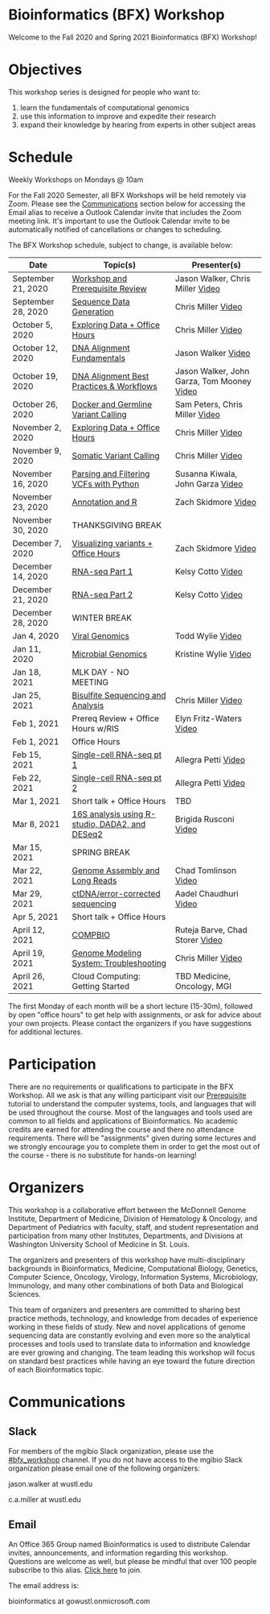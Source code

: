 # Bioinformatics (BFX) Workshop

Welcome to the Fall 2020 and Spring 2021 Bioinformatics (BFX) Workshop! 

# Objectives

This workshop series is designed for people who want to:
1) learn the fundamentals of computational genomics
2) use this information to improve and expedite their research
3) expand their knowledge by hearing from experts in other subject areas

# Schedule

Weekly Workshops on Mondays @ 10am

For the Fall 2020 Semester, all BFX Workshops will be held remotely via Zoom. Please see the [Communications](https://github.com/genome/bfx-workshop/blob/master/README.md#communications) section below for accessing the Email alias to receive a Outlook Calendar invite that includes the Zoom meeting link. It's important to use the Outlook Calendar invite to be automatically notified of cancellations or changes to scheduling. 

The BFX Workshop schedule, subject to change, is available below:

|Date|Topic(s)|Presenter(s)|
|----|--------|------------|
| September 21, 2020 | [Workshop and Prerequisite Review](https://github.com/genome/bfx-workshop/tree/master/lectures/week_01) | Jason Walker, Chris Miller [Video](https://wustl.box.com/s/d6e1rqybagbi0nlo8abess4t4hjq5d6x) |
| September 28, 2020 | [Sequence Data Generation](https://github.com/genome/bfx-workshop/tree/master/lectures/week_02) | Chris Miller [Video](https://wustl.box.com/s/33hp9a9e20m0gteavq46a5d2a16u2fe4) |
| October 5, 2020 | [Exploring Data + Office Hours](https://github.com/genome/bfx-workshop/tree/master/lectures/week_03) | Chris Miller [Video](https://wustl.box.com/s/izp40y14wtrgags79a0tjej36hvqkglf)|
| October 12, 2020 | [DNA Alignment Fundamentals](https://github.com/genome/bfx-workshop/blob/master/lectures/week_04) | Jason Walker [Video](https://wustl.box.com/s/7a3utaz585558lmg5y8e3wx35q4rvy4t)|
| October 19, 2020 | [DNA Alignment Best Practices & Workflows](https://github.com/genome/bfx-workshop/blob/master/lectures/week_05) | Jason Walker, John Garza, Tom Mooney [Video](https://wustl.box.com/s/bc4m5bcv0cylocx12kry2kr74itd8xgs) |
| October 26, 2020 | [Docker and Germline Variant Calling](https://github.com/genome/bfx-workshop/blob/master/lectures/week_06) | Sam Peters, Chris Miller [Video](https://wustl.box.com/s/snxmlc1j05sdmpzeqd3giufuntbi9li3)
| November 2, 2020 | [Exploring Data + Office Hours](https://github.com/genome/bfx-workshop/blob/master/lectures/week_07) | Chris Miller [Video](https://wustl.box.com/s/ivtmdn677mooltqz1irgelc2m4aiwjno)|
| November 9, 2020 | [Somatic Variant Calling](https://github.com/genome/bfx-workshop/blob/master/lectures/week_08) | Chris Miller [Video](https://wustl.box.com/s/yizndcjs9kgutm3yg9pj7su2dmz0vv1d)|
| November 16, 2020 | [Parsing and Filtering VCFs with Python](https://github.com/genome/bfx-workshop/blob/master/lectures/week_09) | Susanna Kiwala, John Garza [Video](https://wustl.box.com/s/mkgx6aac8zjuc3e3p49mp11p2l5lp3bi)|
| November 23, 2020 | [Annotation and R](https://github.com/genome/bfx-workshop/blob/master/lectures/week_10) | Zach Skidmore [Video](https://wustl.box.com/s/s7i82kbmw36j7rxhbwehniflk4apwq7k)|
| November 30, 2020 | THANKSGIVING BREAK | |
| December 7, 2020 | [Visualizing variants + Office Hours](https://github.com/genome/bfx-workshop/tree/master/lectures/week_11) | Zach Skidmore [Video](https://wustl.box.com/s/4mdyp7jpv2tmpb2y4spxp9ylug3mr4hx) |
| December 14, 2020 | [RNA-seq Part 1](https://github.com/genome/bfx-workshop/tree/master/lectures/week_12) | Kelsy Cotto [Video](https://wustl.box.com/s/6bguhi1d6su0ezv27glkd0cq0ea17d7v)|
| December 21, 2020 | [RNA-seq Part 2](https://github.com/genome/bfx-workshop/tree/master/lectures/week_13) | Kelsy Cotto [Video](https://wustl.box.com/s/w818n3r2vkfvlog4claaumccvdyavxsn)|
| December 28, 2020 | WINTER BREAK | |
| Jan 4, 2020 | [Viral Genomics](https://github.com/genome/bfx-workshop/tree/master/lectures/week_14) | Todd Wylie [Video](https://wustl.box.com/s/hwerlzg4t3qi3bly1s4bejg74nypume7) |
| Jan 11, 2020 | [Microbial Genomics](https://github.com/genome/bfx-workshop/tree/master/lectures/week_15) | Kristine Wylie [Video](https://wustl.box.com/s/8wt8qtptki8tfgzvrb7jf0wpr3sfr8sm)|
| Jan 18, 2021 | MLK DAY - NO MEETING | | 
| Jan 25, 2021 | [Bisulfite Sequencing and Analysis](https://github.com/genome/bfx-workshop/tree/master/lectures/week_16) | Chris Miller [Video](https://wustl.box.com/s/m7ibzvi40uoycc1u65hfonkv4bg9g8xi) |
| Feb 1, 2021 | Prereq Review + Office Hours w/RIS | Elyn Fritz-Waters [Video](https://wustl.box.com/s/8sm45d93qrmz6jlauv5nd6t2h4g3c5so)|
| Feb 1, 2021 | Office Hours | | 
| Feb 15, 2021 | [Single-cell RNA-seq pt 1](https://github.com/genome/bfx-workshop/tree/master/lectures/week_18) | Allegra Petti [Video](https://wustl.box.com/s/i8vzwy76jj0548587runyzw28rexu709)|
| Feb 22, 2021 | [Single-cell RNA-seq pt 2](https://github.com/genome/bfx-workshop/tree/master/lectures/week_19) | Allegra Petti [Video](https://wustl.box.com/s/mq4oksoza8x68sjj72wz9qwaiuvz0kex) |
| Mar 1, 2021 | Short talk + Office Hours | TBD | 
| Mar 8, 2021 | [16S analysis using R-studio, DADA2, and DESeq2](https://github.com/genome/bfx-workshop/tree/master/lectures/week_20) | Brigida Rusconi [Video](https://wustl.box.com/s/a4b0ynwmf7ajo4ndrrpqtwe3pvz97afe) |
| Mar 15, 2021 | SPRING BREAK | | 
| Mar 22, 2021 | [Genome Assembly and Long Reads](https://github.com/genome/bfx-workshop/tree/master/lectures/week_21) | Chad Tomlinson [Video](https://wustl.box.com/s/z9y6bkpf3e4af9w3z13zf12yy0s7wxyo) |
| Mar 29, 2021 | [ctDNA/error-corrected sequencing](https://github.com/genome/bfx-workshop/tree/master/lectures/week_22) | Aadel Chaudhuri [Video](https://wustl.box.com/s/kcguh3p4jxqwx7qes3qcd16el2q3nngk) |
| Apr 5, 2021 | Short talk + Office Hours | | 
| April 12, 2021 | [COMPBIO](https://becker.wustl.edu/resources/software/compbio/) | Ruteja Barve, Chad Storer [Video](https://wustl.box.com/s/oi9iean3pheposghxfwq3ipi45lseuqx)| 
| April 19, 2021 | [Genome Modeling System: Troubleshooting](https://github.com/genome/genome/wiki/CWL-Somatic-Pipeline-Walkthrough) | Chris Miller [Video](https://wustl.box.com/s/dmd71r23bho62pjunv9n3zrw2qsfggny)| 
| April 26, 2021 | Cloud Computing: Getting Started | TBD Medicine, Oncology, MGI | 

The first Monday of each month will be a short lecture (15-30m), followed by open "office hours" to get help with assignments, or ask for advice about your own projects. Please contact the organizers if you have suggestions for additional lectures.

# Participation

There are no requirements or qualifications to participate in the BFX Workshop. All we ask is that any willing participant visit our [Prerequisite](https://github.com/genome/bfx-workshop/blob/master/lectures/week_01/bfx_workshop_01_overview.ipynb) tutorial to understand the computer systems, tools, and languages that will be used throughout the course. Most of the languages and tools used are common to all fields and applications of Bioinformatics. No academic credits are earned for attending the course and there no attendance requirements.  There will be "assignments" given during some lectures and we strongly encourage you to complete them in order to get the most out of the course - there is no substitute for hands-on learning!

# Organizers

This workshop is a collaborative effort between the McDonnell Genome Institute, Department of Medicine, Division of Hematology & Oncology, and Department of Pediatrics with faculty, staff, and student representation and participation from many other Institutes, Departments, and Divisions at Washington University School of Medicine in St. Louis.

The organizers and presenters of this workshop have multi-disciplinary backgrounds in Bioinformatics, Medicine, Computational Biology, Genetics, Computer Science, Oncology, Virology, Information Systems, Microbiology, Immunology, and many other combinations of both Data and Biological Sciences.

This team of organizers and presenters are committed to sharing best practice methods, technology, and knowledge from decades of experience working in these fields of study. New and novel applications of genome sequencing data are constantly evolving and even more so the analytical processes and tools used to translate data to information and knowledge are ever growing and changing. The team leading this workshop will focus on standard best practices while having an eye toward the future direction of each Bioinformatics topic.

# Communications

## Slack

For members of the mgibio Slack organization, please use the [#bfx_workshop](https://mgibio.slack.com/archives/CDE4LQHHD) channel. If you do not have access to the mgibio Slack organization please email one of the following organizers:

jason.walker at wustl.edu

c.a.miller at wustl.edu

## Email

An Office 365 Group named Bioinformatics is used to distribute Calendar invites, announcements, and information regarding this workshop. Questions are welcome as well, but please be mindful that over 100 people subscribe to this alias. [Click here](https://outlook.office365.com/owa/bioinformatics@gowustl.onmicrosoft.com/groupsubscription.ashx?action=join&source=MSExchange/LokiServer&guid=2fdc302a-812b-4984-a57b-62ee21430272) to join.

The email address is: 

bioinformatics at gowustl.onmicrosoft.com

